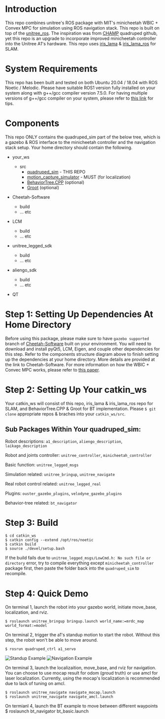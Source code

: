 # Introduction
This repo combines unitree's ROS package with MIT's minicheetah WBIC + Convex MPC for simulation using ROS navigation stack. This repo is built on top of the [unitree_ros](https://github.com/unitreerobotics/unitree_ros.git). The inspiration was from [CHAMP](https://github.com/chvmp/champ) quadruped github, yet this repo is an upgrade to incorporate improved minicheetah controller into the Unitree A1's hardware. This repo uses [iris_lama](https://github.com/iris-ua/iris_lama) & [iris_lama_ros](https://github.com/iris-ua/iris_lama_ros) for SLAM.

# System Requirements
This repo has been built and tested on both Ubuntu 20.04 / 18.04 with ROS Noetic / Melodic. Please have suitable ROS1 version fully installed on your system along with g++/gcc compiler version 7.5.0. For having multiple versions of g++/gcc compiler on your system, please refer to [this link](https://github.com/vlfeat/matconvnet/issues/967#issuecomment-304977445) for tips. 

# Components
This repo ONLY contains the quadruped_sim part of the below tree, which is a gazebo & ROS interface to the minicheetah controller and the navigation stack setup. Your home directory should contain the following.

* your_ws
    * src
        * [quadruped_sim](https://github.gatech.edu/GeorgiaTechLIDARGroup/quadruped_sim) - THIS REPO
        * [motion_capture_simulator](https://github.com/KTH-SML/motion_capture_simulator) - MUST (for localization)
        * [BehaviorTree.CPP](https://github.com/BehaviorTree/BehaviorTree.CPP) (optional)
        * [Groot](https://github.com/BehaviorTree/Groot) (optional)

* Cheetah-Software <gazebo-supported>
    * build
    * ... etc
* LCM
    * build
    * ... etc
* unitree_legged_sdk
    * build
    * ... etc
* aliengo_sdk
    * build
    * ... etc
* QT


# Step 1: Setting Up Dependencies At Home Directory
Before using this package, please make sure to have `gazebo supported` branch of [Cheetah-Software](https://github.gatech.edu/GeorgiaTechLIDARGroup/Cheetah-Software) built on your environment. You will need to download and install pyQt5, LCM, Eigen, and couple other dependencies for this step. Refer to the components structure diagram above to finish setting up the dependencies at your home directory. More details are provided at the link to Cheetah-Software. For more information on how the WBIC + Convec MPC works, please refer to [this paper](https://arxiv.org/pdf/1909.06586.pdf). 

# Step 2: Setting Up Your catkin_ws
Your catkin_ws will consist of this repo, iris_lama & iris_lama_ros repo for SLAM, and BehaviorTree.CPP & Groot for BT implementation. Please `$ git clone` appropriate repos & braches into your `catkin_ws/src`.

## Sub Packages Within Your quadruped_sim:
Robot descriptions: `a1_description`, `aliengo_description`, `laikago_description`

Robot and joints controller: `unitree_controller`, `minicheetah_controller`

Basic function: `unitree_legged_msgs`

Simulation related: `unitree_bringup`, `unitree_navigate`

Real robot control related: `unitree_legged_real`

Plugins: `ouster_gazebo_plugins`, `velodyne_gazebo_plugins`

Behavior-tree related: `bt_navigator`


# Step 3: Build
```
$ cd catkin_ws
$ catkin config --extend /opt/ros/noetic
$ catkin build
$ source ./devel/setup.bash
```
If the build fails due to `unitree_legged_msgs/LowCmd.h: No such file or directory` error, try to compile everything except `minicheetah_controller` package first, then paste the folder back into the `quadruped_sim` to recompile.

# Step 4: Quick Demo
On terminal 1, launch the robot into your gazebo world, initiate move_base, localization, and rviz. 
```
$ roslaunch unitree_bringup bringup.launch world_name:=mrdc_map world_format:=model
```

On terminal 2, trigger the a1's standup motion to start the robot. Without this step, the robot won't be able to move around.
```
$ rosrun quadruped_ctrl a1_servo
```
![Standup Example](https://github.gatech.edu/GeorgiaTechLIDARGroup/quadruped_sim/blob/master/figures/standup.gif)
![Navigation Example](https://github.gatech.edu/GeorgiaTechLIDARGroup/quadruped_sim/blob/master/figures/success.gif)

On terminal 3, launch the localizaition, move_base, and rviz for navigation. You can choose to use mocap result for odom (groud truth) or use amcl for laser localization. Currently, using the mocap's localization is recommended due to lack of tuning on amcl.
```
$ roslaunch unitree_navigate navigate_mocap.launch 
$ roslaunch unitree_navigate navigate_amcl.launch
```

On termianl 4, launch the BT example to move between different waypoints
$ roslaunch bt_navigator bt_basic.launch 
```


